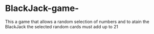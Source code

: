 # BlackJack-game-
This a game that allows a random selection of numbers and to atain the BlackJack the selected  random cards must add up to 21 
